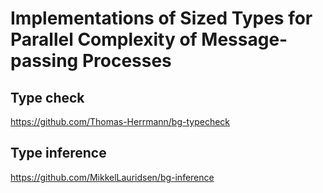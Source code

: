 # Implementations of Sized Types for Parallel Complexity of Message-passing Processes

## Type check
https://github.com/Thomas-Herrmann/bg-typecheck

## Type inference
https://github.com/MikkelLauridsen/bg-inference
